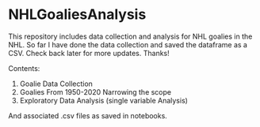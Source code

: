 # NHLGoaliesAnalysis
This repository includes data collection and analysis for NHL goalies in the NHL.  So far I have done the data collection and saved the dataframe as a CSV.  Check back later for more updates.  Thanks!

Contents:
1. Goalie Data Collection
2. Goalies From 1950-2020 Narrowing the scope
3. Exploratory Data Analysis (single variable Analysis)


And associated .csv files as saved in notebooks.
